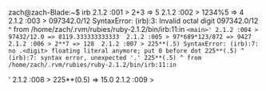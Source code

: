 zach@zach-Blade:~$ irb
2.1.2 :001 > 2+3
 => 5 
2.1.2 :002 > 1234%5
 => 4 
2.1.2 :003 > 097342.0/12
SyntaxError: (irb):3: Invalid octal digit
097342.0/12
  ^
	from /home/zach/.rvm/rubies/ruby-2.1.2/bin/irb:11:in `<main>'
2.1.2 :004 > 97432/12.0
 => 8119.333333333333 
2.1.2 :005 > 97*689*123/872
 => 9427 
2.1.2 :006 > 2**7
 => 128 
2.1.2 :007 > 225**(.5)
SyntaxError: (irb):7: no .<digit> floating literal anymore; put 0 before dot
225**(.5)
       ^
(irb):7: syntax error, unexpected '.'
225**(.5)
       ^
	from /home/zach/.rvm/rubies/ruby-2.1.2/bin/irb:11:in `<main>'
2.1.2 :008 > 225**(0.5)
 => 15.0 
2.1.2 :009 > 
